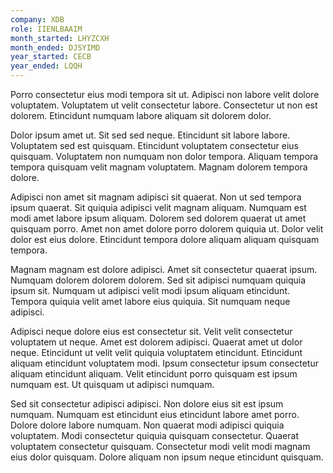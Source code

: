 ```yaml
---
company: XDB
role: IIENLBAAIM
month_started: LHYZCXH
month_ended: DJSYIMD
year_started: CECB
year_ended: LQQH
---
```


Porro consectetur eius modi tempora sit ut. Adipisci non labore velit dolore voluptatem. Voluptatem ut velit consectetur labore. Consectetur ut non est dolorem. Etincidunt numquam labore aliquam sit dolorem dolor.

Dolor ipsum amet ut. Sit sed sed neque. Etincidunt sit labore labore. Voluptatem sed est quisquam. Etincidunt voluptatem consectetur eius quisquam. Voluptatem non numquam non dolor tempora. Aliquam tempora tempora quisquam velit magnam voluptatem. Magnam dolorem tempora dolore.

Adipisci non amet sit magnam adipisci sit quaerat. Non ut sed tempora ipsum quaerat. Sit quiquia adipisci velit magnam aliquam. Numquam est modi amet labore ipsum aliquam. Dolorem sed dolorem quaerat ut amet quisquam porro. Amet non amet dolore porro dolorem quiquia ut. Dolor velit dolor est eius dolore. Etincidunt tempora dolore aliquam aliquam quisquam tempora.

Magnam magnam est dolore adipisci. Amet sit consectetur quaerat ipsum. Numquam dolorem dolorem dolorem. Sed sit adipisci numquam quiquia ipsum sit. Numquam ut adipisci velit modi ipsum aliquam etincidunt. Tempora quiquia velit amet labore eius quiquia. Sit numquam neque adipisci.

Adipisci neque dolore eius est consectetur sit. Velit velit consectetur voluptatem ut neque. Amet est dolorem adipisci. Quaerat amet ut dolor neque. Etincidunt ut velit velit quiquia voluptatem etincidunt. Etincidunt aliquam etincidunt voluptatem modi. Ipsum consectetur ipsum consectetur aliquam etincidunt aliquam. Velit etincidunt porro quisquam est ipsum numquam est. Ut quisquam ut adipisci numquam.

Sed sit consectetur adipisci adipisci. Non dolore eius sit est ipsum numquam. Numquam est etincidunt eius etincidunt labore amet porro. Dolore dolore labore numquam. Non quaerat modi adipisci quiquia voluptatem. Modi consectetur quiquia quisquam consectetur. Quaerat voluptatem consectetur quisquam. Consectetur modi velit modi magnam eius dolor quisquam. Dolore aliquam non ipsum neque etincidunt quisquam.
    